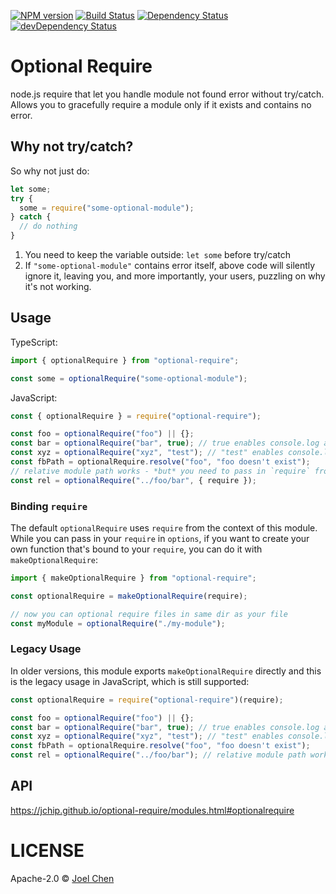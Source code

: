 [![NPM version][npm-image]][npm-url] [![Build Status][travis-image]][travis-url]
[![Dependency Status][daviddm-image]][daviddm-url] [![devDependency Status][daviddm-dev-image]][daviddm-dev-url]

# Optional Require

node.js require that let you handle module not found error without try/catch. Allows you to gracefully require a module only if it exists and contains no error.

## Why not try/catch?

So why not just do:

```ts
let some;
try {
  some = require("some-optional-module");
} catch {
  // do nothing
}
```

1. You need to keep the variable outside: `let some` before try/catch
2. If `"some-optional-module"` contains error itself, above code will silently ignore it, leaving you, and more importantly, your users, puzzling on why it's not working.

## Usage

TypeScript:

```ts
import { optionalRequire } from "optional-require";

const some = optionalRequire("some-optional-module");
```

JavaScript:

```js
const { optionalRequire } = require("optional-require");

const foo = optionalRequire("foo") || {};
const bar = optionalRequire("bar", true); // true enables console.log a message when not found
const xyz = optionalRequire("xyz", "test"); // "test" enables console.log a message with "test" added.
const fbPath = optionalRequire.resolve("foo", "foo doesn't exist");
// relative module path works - *but* you need to pass in `require` from your file
const rel = optionalRequire("../foo/bar", { require });
```

### Binding `require`

The default `optionalRequire` uses `require` from the context of this module. While you can pass in your `require` in `options`, if you want to create your own function that's bound to your `require`, you can do it with `makeOptionalRequire`:

```ts
import { makeOptionalRequire } from "optional-require";

const optionalRequire = makeOptionalRequire(require);

// now you can optional require files in same dir as your file
const myModule = optionalRequire("./my-module");
```

### Legacy Usage

In older versions, this module exports `makeOptionalRequire` directly and this is the legacy usage in JavaScript, which is still supported:

```js
const optionalRequire = require("optional-require")(require);

const foo = optionalRequire("foo") || {};
const bar = optionalRequire("bar", true); // true enables console.log a message when not found
const xyz = optionalRequire("xyz", "test"); // "test" enables console.log a message with "test" added.
const fbPath = optionalRequire.resolve("foo", "foo doesn't exist");
const rel = optionalRequire("../foo/bar"); // relative module path works
```

## API

<https://jchip.github.io/optional-require/modules.html#optionalrequire>

# LICENSE

Apache-2.0 © [Joel Chen](https://github.com/jchip)

[travis-image]: https://travis-ci.org/jchip/optional-require.svg?branch=master
[travis-url]: https://travis-ci.org/jchip/optional-require
[npm-image]: https://badge.fury.io/js/optional-require.svg
[npm-url]: https://npmjs.org/package/optional-require
[daviddm-image]: https://david-dm.org/jchip/optional-require/status.svg
[daviddm-url]: https://david-dm.org/jchip/optional-require
[daviddm-dev-image]: https://david-dm.org/jchip/optional-require/dev-status.svg
[daviddm-dev-url]: https://david-dm.org/jchip/optional-require?type=dev

